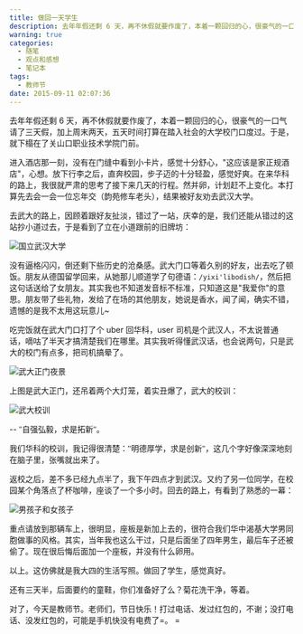 ```yaml
---
title: 做回一天学生
description: 去年年假还剩 6 天，再不休假就要作废了，本着一颗回归的心，很豪气的一口气请了三天假，加上周末两天，五天时间打算在踏入社会的大学校门口度过。于是，就下榻在了关山口职业技术学院门前。
warning: true
categories:
  - 随笔
  - 观点和感想
  - 笔记本
tags:
  - 教师节
date: 2015-09-11 02:07:36
---
```



去年年假还剩 6 天，再不休假就要作废了，本着一颗回归的心，很豪气的一口气请了三天假，加上周末两天，五天时间打算在踏入社会的大学校门口度过。于是，就下榻在了关山口职业技术学院门前。

<!--more-->

进入酒店那一刻，没有在门缝中看到小卡片，感觉十分舒心，"这应该是家正规酒店"，心想。放下行李之后，直奔校园，步子迈的十分轻盈，感觉好爽。在来华科的路上，我很就严肃的思考了接下来几天的行程。然并卵，计划赶不上变化。本打算先去会一会一位忘年交（韵苑修车老头），结果被好友劝去武汉大学。

去武大的路上，因顾着跟好友扯淡，错过了一站，庆幸的是，我们还能从错过的这站抄小道过去，于是看到了立在小道跟前的旧牌坊：

![国立武汉大学](https://cdn.jsdelivr.net/gh/barretlee/blog/blog/src/blogimgs/2015/09/10/20150905_eaec6912.jpg)

没有逼格闪闪，倒还剩下些历史的沧桑感。武大门口等着久别的好友，出去吃了顿饭。朋友从德国留学回来，从她那儿顺道学了句德语：`/yixi'libodish/`，然后把这句话送给了女朋友。其实我也不知道发音标不标准，只知道这是"我爱你"的意思。朋友带了些礼物，发给了在场的其他朋友，她说是香水，闻了闻，确实不错，遗憾的是我不太用这玩意儿~

吃完饭就在武大门口打了个 uber 回华科，user 司机是个武汉人，不太说普通话，嘀咕了半天才搞清楚我们在哪里。其实我听得懂武汉话，也会说两句，只是武大的校门有点多，把司机搞晕了。

![武大正门夜景](https://cdn.jsdelivr.net/gh/barretlee/blog/blog/src/blogimgs/2015/09/10/20150905_e2968bc2.jpg)

上图是武大正门，还吊着两个大灯笼，着实丑爆了，武大的校训：

![武大校训](https://cdn.jsdelivr.net/gh/barretlee/blog/blog/src/blogimgs/2015/09/10/20150905_a79d63f6.jpg)

-- <span style='font-family:STKaiti,KaiTi,serif'>"自强弘毅，求是拓新"。</span>

我们华科的校训，我记得很清楚：<span style='font-family:STKaiti,KaiTi,serif'>"明德厚学，求是创新"</span>，这几个字好像深深地刻在脑子里，张嘴就出来了。

返校之后，差不多已经九点半了，我下午四点才到武汉。又约了另一位同学，在校园某个角落点了杯咖啡，座谈了一个多小时。回去的路上，有看到了熟悉的一幕：

![男孩子和女孩子](https://cdn.jsdelivr.net/gh/barretlee/blog/blog/src/blogimgs/2015/09/10/20150905_0c8eb923.jpg)

重点请放到那辆车上，很明显，座板是新加上去的，很符合我们华中渴基大学男同胞做事的风格。其实，当年我也这么干过，只是后面坐了四年男生，最后车子还被偷了。现在很后悔后面加一个座板，并没有什么卵用。

以上。这仿佛就是我大四的生活写照。做回了学生，感觉真好。

还有三天半，后面要约的童鞋，你们准备好了么？菊花洗干净，等着。

对了，今天是教师节。老师们，节日快乐！打过电话、发过红包的，不谢；没打电话、没发红包的，可能是手机快没有电费了=。 =



